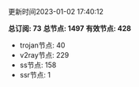更新时间2023-01-02 17:40:12

**总订阅: 73**
**总节点: 1497**
**有效节点: 428**
- trojan节点: 40
- v2ray节点: 229
- ss节点: 158
- ssr节点: 1
